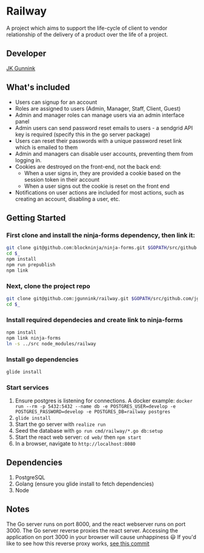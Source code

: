 # Railway

A project which aims to support the life-cycle of client to vendor relationship
of the delivery of a product over the life of a project.

## Developer

[JK Gunnink](mailto:jgunnink@gmail.com)

## What's included

- Users can signup for an account
- Roles are assigned to users (Admin, Manager, Staff, Client, Guest)
- Admin and manager roles can manage users via an admin interface panel
- Admin users can send password reset emails to users - a sendgrid API key is required (specify this in the go server package)
- Users can reset their passwords with a unique password reset link which is emailed to them
- Admin and managers can disable user accounts, preventing them from logging in.
- Cookies are destroyed on the front-end, not the back end:
  - When a user signs in, they are provided a cookie based on the session token in their account
  - When a user signs out the cookie is reset on the front end
- Notifications on user actions are included for most actions, such as creating an account, disabling a user, etc.

## Getting Started

### First clone and install the ninja-forms dependency, then link it:

```bash
git clone git@github.com:blockninja/ninja-forms.git $GOPATH/src/github.com/blockninja/ninja-forms
cd $_
npm install
npm run prepublish
npm link
```

### Next, clone the project repo

```bash
git clone git@github.com:jgunnink/railway.git $GOPATH/src/github.com/jgunnink/railway
cd $_
```

### Install required dependecies and create link to ninja-forms

```bash
npm install
npm link ninja-forms
ln -s ../src node_modules/railway
```

### Install go dependencies

```bash
glide install
```

### Start services

1. Ensure postgres is listening for connections. A docker example: `docker run --rm -p 5432:5432 --name db -e POSTGRES_USER=develop -e POSTGRES_PASSWORD=develop -e POSTGRES_DB=railway postgres`
1. `glide install`
1. Start the go server with `realize run`
1. Seed the database with `go run cmd/railway/*.go db:setup`
1. Start the react web server: `cd web/` then `npm start`
1. In a browser, navigate to `http://localhost:8080`

## Dependencies

1. PostgreSQL
1. Golang (ensure you glide install to fetch dependencies)
1. Node

## Notes

The Go server runs on port 8000, and the react webserver runs on port 3000. The Go server reverse proxies the react server. Accessing the application on port 3000 in your browser will cause unhappiness :smiley:
If you'd like to see how this reverse proxy works, [see this commit](https://github.com/jgunnink/railway/commit/1f55004d1ebfa052e56d199bfb23aa460bcd2874)
